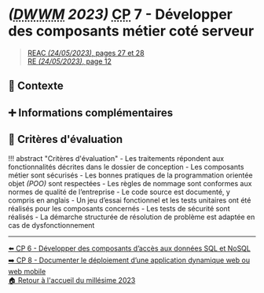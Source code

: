 # _(<abbr title="Développeur Web et Web Mobile">DWWM</abbr> 2023)_ <abbr title="Compétence Professionnelle">CP</abbr> 7 - Développer des composants métier coté serveur
> [REAC _(24/05/2023)_, pages 27 et 28](https://www.banque.di.afpa.fr/EspaceEmployeursCandidatsActeurs/EGPResultat.aspx?ct=01280m04&type=t)  
> [RE _(24/05/2023)_, page 12](https://www.banque.di.afpa.fr/EspaceEmployeursCandidatsActeurs/EGPResultat.aspx?ct=01280m04&type=t)

## 🚀 Contexte

## ➕ Informations complémentaires

## 📝 Critères d'évaluation
!!! abstract "Critères d'évaluation"
    - Les traitements répondent aux fonctionnalités décrites dans le dossier de conception
    - Les composants métier sont sécurisés
    - Les bonnes pratiques de la programmation orientée objet _(POO)_ sont respectées
    - Les règles de nommage sont conformes aux normes de qualité de l’entreprise
    - Le code source est documenté, y compris en anglais
    - Un jeu d’essai fonctionnel et les tests unitaires ont été réalisés pour les composants concernés
    - Les tests de sécurité sont réalisés
    - La démarche structurée de résolution de problème est adaptée en cas de dysfonctionnement

---

[⬅️ <abbr title="Compétence Professionnelle">CP</abbr> 6 - Développer des composants d’accès aux données SQL et NoSQL](cp-6-developper-des-composants-d-acces-aux-donnees-sql-et-nosql.md)  
[➡️ <abbr title="Compétence Professionnelle">CP</abbr> 8 - Documenter le déploiement d’une application dynamique web ou web mobile](cp-8-documenter-le-deploiement-d-une-application-dynamique-web-ou-web-mobile.md)  
[🏠 Retour à l'accueil du millésime 2023](index.md)